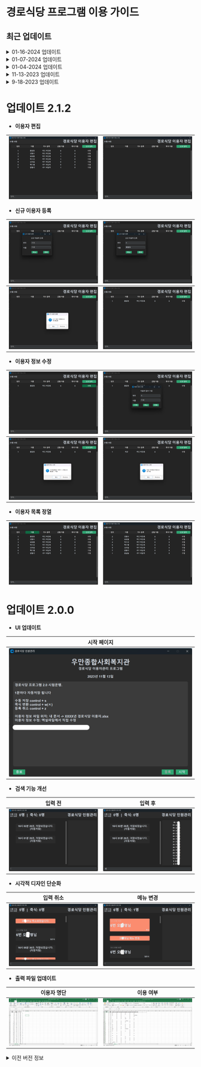 # 경로식당 프로그램 이용 가이드
## 최근 업데이트 

<details>
  <summary>01-16-2024 업데이트</summary>

### 01-15-2024
  - 버전 2.1.2 업데이트
  - 이용자 명단 수정 기능 추가

</details>

<details>
  <summary>01-07-2024 업데이트</summary>

### 01-07-2024
  - 버전 2.1.1 업데이트
  - 이용자 취소안됨 오류 수정
  - 전반적 성능 개선

</details>

<details>
  <summary>01-04-2024 업데이트</summary>

### 01-04-2024
  - 버전 2.1.0 업데이트
  - sqlite3 기반 데이터베이스 연결

</details>


<details>
  <summary>11-13-2023 업데이트 </summary>

### 11/13/2023
- 버전 2.0 시범 운행
- UI업데이트
- 데이터베이스 형식 개선
- 로컬 파일 백업 기능 추가
- 단축키 기능 간소화
- 저장 파일 개선

</details>

<details>
  <summary>9-18-2023 업데이트</summary>

### 9/18/2023
- 사용 설명서 내장
도구 -> 도움말
- 초성 검색 기능 추가
_*동명이인 처리 참고_
- 저장 파일 MSO 엑셀 친화적으로 변경
_*날자 오류 수정_
- 플래그 메세지 업데이트 오류 수정

</details>

# __업데이트 2.1.2__

- __이용자 편집__

| ![edit empty](Assets/edit_overview.png) | ![edit_base](Assets/edit_blank.png) |
|---|---|


- __신규 이용자 등록__

| ![edit_new_1](Assets/edit_new_1.png) | ![edit_new_2](Assets/edit_new_2.png) |
|---|---|
| ![edit_new_3](Assets/edit_new_3.png) | ![edit_new_4](Assets/edit_new_4.png) |

- __이용자 정보 수정__


|![edit_update_1](Assets/edit_update.png)|![edit_update_2](Assets/edit_update_1.png)|
|---|---|
|![edit_update_3](Assets/edit_update_2.png)|![edit_update_4](Assets/edit_update_3.png)|

- __이용자 목록 정열__

| ![edit_sort_1](Assets/edit_sort.png) | ![edit_sort_2](Assets/edit_sort_1.png) |
|---|---|



# __업데이트 2.0.0__

- __UI 업데이트__

| 시작 페이지 |
|---|
|![UI1](Assets/NEWLANDING.png)|

- __검색 기능 개선__

| 입력 전 | 입력 후 |
|---|---|
| ![UI2](Assets/NEWCOUNT.png) | ![UI3](Assets/NEWCOUNT2.png) |

- __시각적 디자인 단순화__

| 입력 취소 | 메뉴 변경 |
|---|---|
|![UI4](Assets/NEWCOUNT3.png)|![UI5](Assets/NEWCOUNT4.png)|
  
- __출력 파일 업데이트__

| 이용자 명단 | 이용 여부 |
|---|---|
|![savefile image 1](Assets/NEWSAVE.png)|![savefile image 2](Assets/NEWSAVE2.png)|

<details>
  <summary>이전 버전 정보</summary>
  
## __문제 해결__
### __프로그램 실행이 안되요!!! OTL__
### 해결 1
__user_list_RFID.csv__ 파일 존재 확인
### 해결 2
__user_list_RFID.csv__ 파일 실행 및 형식 확인
![user data](https://github.com/bug4tti16/wooman-restraunt-AIO/blob/main/Assets/user%20data%20file.png)
#### __중요__
저장 시 CSV 파일로 저장!! -> 다른 이름으로 저장
![user data save](https://github.com/bug4tti16/wooman-restraunt-AIO/blob/main/Assets/saving.png)
###  해결 3
메모장으로 열기 -> 다른 이름으로 열기 -> __인코딩 : ANSI__
![user data encoding](https://github.com/bug4tti16/wooman-restraunt-AIO/blob/main/Assets/no%20open1.png)
![user data encoding](https://github.com/bug4tti16/wooman-restraunt-AIO/blob/main/Assets/no%20open2.png)
### 해결 4
__update code__ 실행
![first run](https://github.com/bug4tti16/wooman-restraunt-AIO/blob/main/Assets/scripts%20folder.png)
### 해결 5
__모듈 업데이트__ 실행
![first run](https://github.com/bug4tti16/wooman-restraunt-AIO/blob/main/Assets/scripts%20folder.png)

## 프로그램 실행 전
### 올바른 파일 형태
user_list_RFID.csv 파일 있음

![correct image](https://github.com/bug4tti16/wooman-restraunt-AIO/blob/main/Assets/Correct!!.png)
### 잘못된 파일 형태
user_list_RFID.csv 파일 없음

![wrong image](https://github.com/bug4tti16/wooman-restraunt-AIO/blob/main/Assets/wrong!!.png)
### __처음 실행 시__
__모듈 업데이트__ 실행

![first run](https://github.com/bug4tti16/wooman-restraunt-AIO/blob/main/Assets/scripts%20folder.png)
## 프로그램 실행 후
### __기본 창__
![welcome page](https://github.com/bug4tti16/wooman-restraunt-AIO/blob/main/Assets/start%20page%20(2).png)
### __시작 창__
![welcome page](https://github.com/bug4tti16/wooman-restraunt-AIO/blob/main/Assets/start%20page.png)
![attendance](https://github.com/bug4tti16/wooman-restraunt-AIO/blob/main/Assets/start3.png)
#### __동명이인, 이름 일부 입력 시 처리 방식__
![same name](https://github.com/bug4tti16/wooman-restraunt-AIO/blob/main/Assets/same%20name.png)
#### __도구 창 메뉴__
금일 이용자 방문 여부 방문 시간 표출
![Loobar](https://github.com/bug4tti16/wooman-restraunt-AIO/blob/main/Assets/too.png)

### __이용자 관리 창__
#### 기본 창
![info page](https://github.com/bug4tti16/wooman-restraunt-AIO/blob/main/Assets/edit%20page.png)
#### 이용자 정보 변경
_정보 변경 시 날자별 백업파일 생산_
![data edit](https://github.com/bug4tti16/wooman-restraunt-AIO/blob/main/Assets/change%20name.png)
#### 저장 파일 형식
파일명 : __0000년 0월.csv__

![save file](https://github.com/bug4tti16/wooman-restraunt-AIO/blob/main/Assets/save%20format.png)
##### 키워드 부연
O : 카드 지참
NC : 카드 미지참

-(죽식) : 죽식 선택

### __플래그 소개__
_기능 설명: 메세지와 알림음 발생_
![flag running](https://github.com/bug4tti16/wooman-restraunt-AIO/blob/main/Assets/flag%20in%20action.png)
#### 플래그 파일 형태
파일명 : __FLAG.txt__

__*중요*__

인코딩 : __ansi__ 

![flag format](https://github.com/bug4tti16/wooman-restraunt-AIO/blob/main/Assets/flag%20format.png)
저장 방법 : __인코딩__ -> __ansi__ | __파일명__ : __FLAG.txt__
![flag save](https://github.com/bug4tti16/wooman-restraunt-AIO/blob/main/Assets/flag%20save.png)

</details>
